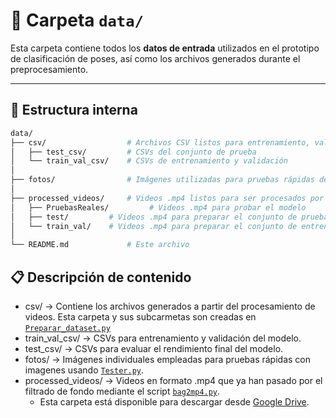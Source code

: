# 📂 Carpeta `data/`

Esta carpeta contiene todos los **datos de entrada** utilizados en el prototipo de clasificación de poses, así como los archivos generados durante el preprocesamiento.

---

## 📁 Estructura interna

```bash
data/
├── csv/                  # Archivos CSV listos para entrenamiento, validación y prueba
│   ├── test_csv/         # CSVs del conjunto de prueba
│   └── train_val_csv/    # CSVs de entrenamiento y validación
│
├── fotos/                # Imágenes utilizadas para pruebas rápidas de predicción
│
├── processed_videos/     # Videos .mp4 listos para ser procesados por MediaPipe Pose
│   ├── PruebasReales/         # Videos .mp4 para probar el modelo
│   ├── test/         # Videos .mp4 para preparar el conjunto de prueba
│   └── train_val/    # Videos .mp4 para preparar el conjunto de entrenamiento y validación
│
└── README.md             # Este archivo
```
## 📋 Descripción de contenido
  - csv/ → Contiene los archivos generados a partir del procesamiento de videos. Esta carpeta y sus subcarmetas son creadas en [`Preparar_dataset.py`](../scripts/Preparar_dataset.py)
  - train_val_csv/ → CSVs para entrenamiento y validación del modelo.
  - test_csv/ → CSVs para evaluar el rendimiento final del modelo.
  - fotos/ → Imágenes individuales empleadas para pruebas rápidas con imagenes usando [`Tester.py`](../scripts/Tester.py).
  - processed_videos/ → Videos en formato .mp4 que ya han pasado por el filtrado de fondo mediante el script [`bag2mp4.py`](../scripts/bag2mp4.py).
    - Esta carpeta está disponible para descargar desde [Google Drive](https://drive.google.com/drive/folders/1kxPISQjgr6vX_-z4FhiXL4QVWJOGZun4?usp=sharing).
